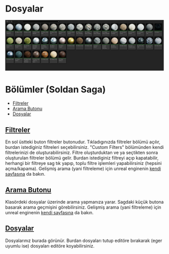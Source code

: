 # Dosyalar
<img src="../../../Dosyalar/Content_Browser_Dosyalar.jpg">



# Bölümler (Soldan Saga)

* [Filtreler](#filtreler)
* [Arama Butonu](#arama-butonu)
* [Dosyalar](#dosyalar)



## [Filtreler]()
En sol üstteki buton filtreler butonudur. Tıkladıgınızda filtreler bölümü açılır, burdan istediginiz filtreleri seçebilirsiniz. "Custom Filters" bölümünden kendi filtrelerinizi de oluşturabilirsiniz. Filtre oluşturduktan ve ya seçtikten sonra oluşturulan filtreler bölümü gelir. Burdan istediginiz filtreyi açıp kapatabilir, herhangi bir filtreye sag tık yapıp, toplu filtre işlemleri yapabilirsiniz (hepsini açma/kapama). Gelişmiş arama (yani filtreleme) için unreal enginenin [kendi sayfasına](https://docs.unrealengine.com/5.1/en-US/advanced-search-syntax-in-unreal-engine/) da bakın.

## [Arama Butonu]()
Klasördeki dosyalar üzerinde arama yapmanıza yarar. Sagdaki küçük butona basarak arama geçmişini görebilirsiniz. Gelişmiş arama (yani filtreleme) için unreal enginenin [kendi sayfasına](https://docs.unrealengine.com/5.1/en-US/advanced-search-syntax-in-unreal-engine/) da bakın.

## [Dosyalar]()
Dosyalarınız burada görünür. Burdan dosyaları tutup editöre bırakarak (eger uyumlu ise) dosyaları editöre koyabilirsiniz.
